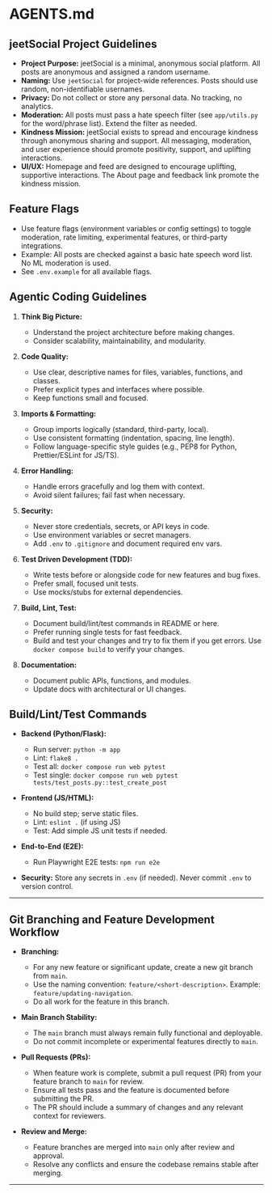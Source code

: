 # AGENTS.md

## jeetSocial Project Guidelines

- **Project Purpose:** jeetSocial is a minimal, anonymous social platform. All posts are anonymous and assigned a random username.
- **Naming:** Use `jeetSocial` for project-wide references. Posts should use random, non-identifiable usernames.
- **Privacy:** Do not collect or store any personal data. No tracking, no analytics.
- **Moderation:** All posts must pass a hate speech filter (see `app/utils.py` for the word/phrase list). Extend the filter as needed.
- **Kindness Mission:** jeetSocial exists to spread and encourage kindness through anonymous sharing and support. All messaging, moderation, and user experience should promote positivity, support, and uplifting interactions.
- **UI/UX:** Homepage and feed are designed to encourage uplifting, supportive interactions. The About page and feedback link promote the kindness mission.

## Feature Flags

- Use feature flags (environment variables or config settings) to toggle moderation, rate limiting, experimental features, or third-party integrations.
- Example: All posts are checked against a basic hate speech word list. No ML moderation is used.
- See `.env.example` for all available flags.

## Agentic Coding Guidelines

1. **Think Big Picture:**  
   - Understand the project architecture before making changes.  
   - Consider scalability, maintainability, and modularity.

2. **Code Quality:**  
   - Use clear, descriptive names for files, variables, functions, and classes.  
   - Prefer explicit types and interfaces where possible.  
   - Keep functions small and focused.

3. **Imports & Formatting:**  
   - Group imports logically (standard, third-party, local).  
   - Use consistent formatting (indentation, spacing, line length).  
   - Follow language-specific style guides (e.g., PEP8 for Python, Prettier/ESLint for JS/TS).

4. **Error Handling:**  
   - Handle errors gracefully and log them with context.  
   - Avoid silent failures; fail fast when necessary.

5. **Security:**  
   - Never store credentials, secrets, or API keys in code.  
   - Use environment variables or secret managers.  
   - Add `.env` to `.gitignore` and document required env vars.

6. **Test Driven Development (TDD):**  
   - Write tests before or alongside code for new features and bug fixes.  
   - Prefer small, focused unit tests.  
   - Use mocks/stubs for external dependencies.

7. **Build, Lint, Test:**  
   - Document build/lint/test commands in README or here.  
   - Prefer running single tests for fast feedback.
   - Build and test your changes and try to fix them if you get errors. Use `docker compose build` to verify your changes.

8. **Documentation:**  
   - Document public APIs, functions, and modules.  
   - Update docs with architectural or UI changes.

## Build/Lint/Test Commands

- **Backend (Python/Flask):**
  - Run server: `python -m app`
  - Lint: `flake8 .`
  - Test all: `docker compose run web pytest`
  - Test single: `docker compose run web pytest tests/test_posts.py::test_create_post`
- **Frontend (JS/HTML):**
  - No build step; serve static files.
  - Lint: `eslint .` (if using JS)
  - Test: Add simple JS unit tests if needed.
- **End-to-End (E2E):**
  - Run Playwright E2E tests: `npm run e2e`

- **Security:** Store any secrets in `.env` (if needed). Never commit `.env` to version control.

---

## Git Branching and Feature Development Workflow

- **Branching:**
  - For any new feature or significant update, create a new git branch from `main`.
  - Use the naming convention: `feature/<short-description>`. Example: `feature/updating-navigation`.
  - Do all work for the feature in this branch.

- **Main Branch Stability:**
  - The `main` branch must always remain fully functional and deployable.
  - Do not commit incomplete or experimental features directly to `main`.

- **Pull Requests (PRs):**
  - When feature work is complete, submit a pull request (PR) from your feature branch to `main` for review.
  - Ensure all tests pass and the feature is documented before submitting the PR.
  - The PR should include a summary of changes and any relevant context for reviewers.

- **Review and Merge:**
  - Feature branches are merged into `main` only after review and approval.
  - Resolve any conflicts and ensure the codebase remains stable after merging.

---
